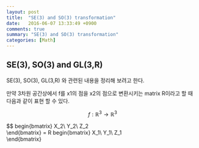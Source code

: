 ```yaml
---
layout: post
title:  "SE(3) and SO(3) transformation"
date:   2016-06-07 13:33:49 +0900
comments: true
summary: "SE(3) and SO(3) transformation"
categories: [Math]
---
```


## SE(3), SO(3) and GL(3,R)

SE(3), SO(3), GL(3,R) 와 관련된 내용을 정리해 보려고 한다.

만약 3차원 공간상에서 f를 x1의 점을 x2의 점으로 변환시키는 matrix R이라고 할 때 다음과 같이 표현 할 수 있다.

$$ f : \mathbb{R}^3 \to \mathbb{R}^3$$

$$
begin{bmatrix}
X_2\\
Y_2\\
Z_2  
\end{bmatrix} = R begin{bmatrix}
                  X_1\\
                  Y_1\\
                  Z_1  
                  \end{bmatrix}
